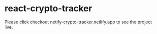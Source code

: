 # react-crypto-tracker

Please click checkout [netify-crypto-tracker.netlify.app](https://netify-crypto-tracker.netlify.app) to see the project live.
